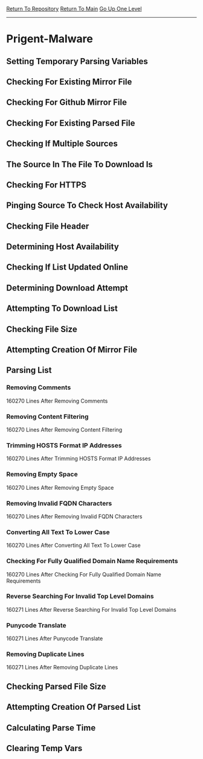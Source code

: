 [Return To Repository](https://github.com/bast69/piholeparser/)
[Return To Main](https://github.com/bast69/piholeparser/blob/master/RecentRunLogs/Mainlog.md)
[Go Up One Level](https://github.com/bast69/piholeparser/blob/master/RecentRunLogs/TopLevelScripts/30-Processing-External-Blacklists.md)
____________________________________
# Prigent-Malware
## Setting Temporary Parsing Variables
## Checking For Existing Mirror File
## Checking For Github Mirror File
## Checking For Existing Parsed File
## Checking If Multiple Sources
## The Source In The File To Download Is
## Checking For HTTPS
## Pinging Source To Check Host Availability
## Checking File Header
## Determining Host Availability
## Checking If List Updated Online
## Determining Download Attempt
## Attempting To Download List
## Checking File Size
## Attempting Creation Of Mirror File
## Parsing List
### Removing Comments
160270 Lines After Removing Comments
### Removing Content Filtering
160270 Lines After Removing Content Filtering
### Trimming HOSTS Format IP Addresses
160270 Lines After Trimming HOSTS Format IP Addresses
### Removing Empty Space
160270 Lines After Removing Empty Space
### Removing Invalid FQDN Characters
160270 Lines After Removing Invalid FQDN Characters
### Converting All Text To Lower Case
160270 Lines After Converting All Text To Lower Case
### Checking For Fully Qualified Domain Name Requirements
160270 Lines After Checking For Fully Qualified Domain Name Requirements
### Reverse Searching For Invalid Top Level Domains
160271 Lines After Reverse Searching For Invalid Top Level Domains
### Punycode Translate
160271 Lines After Punycode Translate
### Removing Duplicate Lines
160271 Lines After Removing Duplicate Lines
## Checking Parsed File Size
## Attempting Creation Of Parsed List
## Calculating Parse Time
## Clearing Temp Vars
